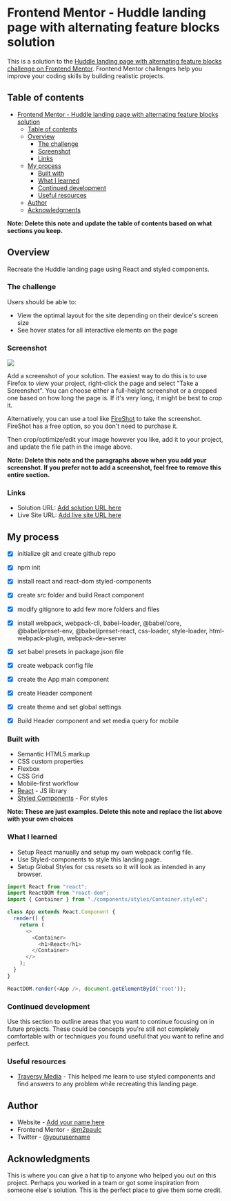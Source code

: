 # Frontend Mentor - Huddle landing page with alternating feature blocks solution

This is a solution to the [Huddle landing page with alternating feature blocks challenge on Frontend Mentor](https://www.frontendmentor.io/challenges/huddle-landing-page-with-alternating-feature-blocks-5ca5f5981e82137ec91a5100). Frontend Mentor challenges help you improve your coding skills by building realistic projects. 

## Table of contents

- [Frontend Mentor - Huddle landing page with alternating feature blocks solution]([#frontend-mentor---huddle-landing-page-with-alternating-feature-blocks-solution](https://www.frontendmentor.io/challenges/huddle-landing-page-with-alternating-feature-blocks-5ca5f5981e82137ec91a5100))
  - [Table of contents](#table-of-contents)
  - [Overview](#overview)
    - [The challenge](#the-challenge)
    - [Screenshot](#screenshot)
    - [Links](#links)
  - [My process](#my-process)
    - [Built with](#built-with)
    - [What I learned](#what-i-learned)
    - [Continued development](#continued-development)
    - [Useful resources](#useful-resources)
  - [Author](#author)
  - [Acknowledgments](#acknowledgments)

**Note: Delete this note and update the table of contents based on what sections you keep.**

## Overview

Recreate the Huddle landing page using React and styled components.

### The challenge

Users should be able to:

- View the optimal layout for the site depending on their device's screen size
- See hover states for all interactive elements on the page

### Screenshot

![](./screenshot.jpg)

Add a screenshot of your solution. The easiest way to do this is to use Firefox to view your project, right-click the page and select "Take a Screenshot". You can choose either a full-height screenshot or a cropped one based on how long the page is. If it's very long, it might be best to crop it.

Alternatively, you can use a tool like [FireShot](https://getfireshot.com/) to take the screenshot. FireShot has a free option, so you don't need to purchase it. 

Then crop/optimize/edit your image however you like, add it to your project, and update the file path in the image above.

**Note: Delete this note and the paragraphs above when you add your screenshot. If you prefer not to add a screenshot, feel free to remove this entire section.**

### Links

- Solution URL: [Add solution URL here](https://your-solution-url.com)
- Live Site URL: [Add live site URL here](https://your-live-site-url.com)

## My process

- [x] initialize git and create github repo
- [x] npm init
- [x] install react and react-dom styled-components
- [x] create src folder and build React component
- [x] modify gitignore to add few more folders and files
- [x] install webpack, webpack-cli, babel-loader, @babel/core, @babel/preset-env, @babel/preset-react, css-loader, style-loader, html-webpack-plugin, webpack-dev-server
- [x] set babel presets in package.json file
- [x] create webpack config file
- [x] create the App main component
- [x] create Header component
- [x] create theme and set global settings
- [x] Build Header component and set media query for mobile 


### Built with

- Semantic HTML5 markup
- CSS custom properties
- Flexbox
- CSS Grid
- Mobile-first workflow
- [React](https://reactjs.org/) - JS library
- [Styled Components](https://styled-components.com/) - For styles

**Note: These are just examples. Delete this note and replace the list above with your own choices**

### What I learned

- Setup React manually and setup my own webpack config file.
- Use Styled-components to style this landing page.
- Setup Global Styles for css resets so it will look as intended in any browser. 

```js
import React from "react";
import ReactDOM from "react-dom";
import { Container } from "./components/styles/Container.styled";

class App extends React.Component {
  render() {
    return (
      <>
        <Container>
          <h1>React</h1>
        </Container>
      </>
    );
  }
}

ReactDOM.render(<App />, document.getElementById('root'));
```

### Continued development

Use this section to outline areas that you want to continue focusing on in future projects. These could be concepts you're still not completely comfortable with or techniques you found useful that you want to refine and perfect.

### Useful resources

- [Traversy Media](https://www.youtube.com/watch?v=02zO0hZmwnw&t=17s) - This helped me learn to use styled components and find answers to any problem while recreating this landing page.

## Author

- Website - [Add your name here](https://www.your-site.com)
- Frontend Mentor - [@m2paulc](https://www.frontendmentor.io/profile/m2paulc)
- Twitter - [@yourusername](https://www.twitter.com/yourusername)

## Acknowledgments

This is where you can give a hat tip to anyone who helped you out on this project. Perhaps you worked in a team or got some inspiration from someone else's solution. This is the perfect place to give them some credit.
